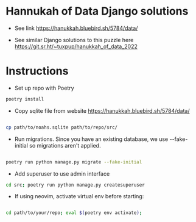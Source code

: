 # Hannukah of Data Django solutions

- See link https://hanukkah.bluebird.sh/5784/data/

- See similar Django solutions to this puzzle here https://git.sr.ht/~tuxpup/hanukkah_of_data_2022

# Instructions

- Set up repo with Poetry

```bash
poetry install
```

- Copy sqlite file from website https://hanukkah.bluebird.sh/5784/data/

```bash

cp path/to/noahs.sqlite path/to/repo/src/
```

- Run migrations. Since you have an existing database, we use --fake-initial so migrations aren't applied.

```bash

poetry run python manage.py migrate --fake-initial
```

- Add superuser to use admin interface

```bash
cd src; poetry run python manage.py createsuperuser
```

- If using neovim, activate virtual env before starting:

```bash

cd path/to/your/repo; eval $(poetry env activate);
```

```

```
